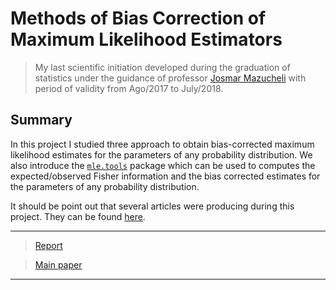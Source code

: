# Methods of Bias Correction of Maximum Likelihood Estimators

> My last scientific initiation developed during the graduation of statistics under the guidance of professor 
[Josmar Mazucheli](http://buscatextual.cnpq.br/buscatextual/visualizacv.do?id=K4799931Y7) 
with period of validity from Ago/2017 to July/2018. 


## Summary
In this project I studied three approach to obtain bias-corrected maximum likelihood estimates for the parameters of 
any probability distribution. 
We also introduce the [`mle.tools`](https://cran.r-project.org/web/packages/mle.tools/index.html) package which can be used to computes the expected/observed Fisher information and the bias corrected
estimates for the parameters of any probability distribution. 

It should be point out that several articles were producing during this project. 
They can be found [here](https://www.researchgate.net/profile/Andre_Menezes2).

***
> [Report](https://github.com/AndrMenezes/si2017/raw/master/README.md)

> [Main paper](https://journal.r-project.org/archive/2017/RJ-2017-055/index.html)
***

